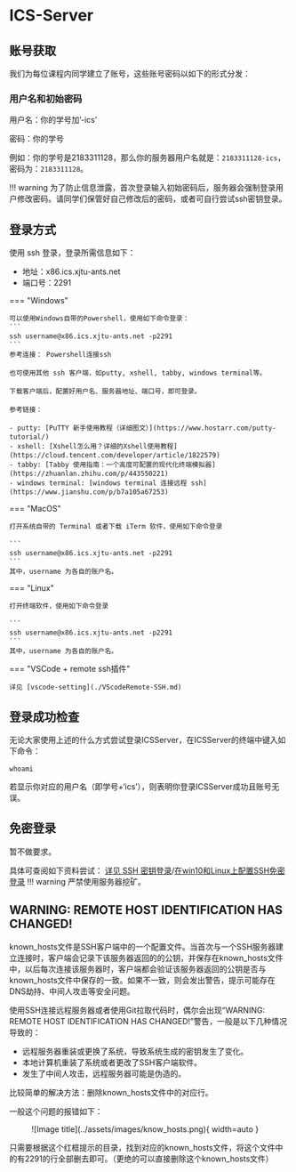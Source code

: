 # ICS-Server

## 账号获取
我们为每位课程内同学建立了账号，这些账号密码以如下的形式分发：

### 用户名和初始密码
用户名：你的学号加’-ics’

密码：你的学号

例如：你的学号是2183311128，那么你的服务器用户名就是：`2183311128-ics`，密码为：`2183311128`。

!!! warning
    为了防止信息泄露，首次登录输入初始密码后，服务器会强制登录用户修改密码。请同学们保管好自己修改后的密码，或者可自行尝试ssh密钥登录。


## 登录方式
使用 ssh 登录，登录所需信息如下：

- 地址：x86.ics.xjtu-ants.net
- 端口号：2291


=== "Windows"

    可以使用Windows自带的Powershell，使用如下命令登录：
    ```
    ssh username@x86.ics.xjtu-ants.net -p2291
    ```
    参考连接： Powershell连接ssh

    也可使用其他 ssh 客户端，如putty, xshell, tabby, windows terminal等。

    下载客户端后，配置好用户名、服务器地址、端口号，即可登录。

    参考链接：

    - putty: [PuTTY 新手使用教程（详细图文）](https://www.hostarr.com/putty-tutorial/)
    - xshell: [Xshell怎么用？详细的Xshell使用教程](https://cloud.tencent.com/developer/article/1822579)
    - tabby: [Tabby 使用指南：一个高度可配置的现代化终端模拟器](https://zhuanlan.zhihu.com/p/443550221)
    - windows terminal: [windows terminal 连接远程 ssh](https://www.jianshu.com/p/b7a105a67253)

=== "MacOS"

    打开系统自带的 Terminal 或者下载 iTerm 软件，使用如下命令登录

    ```
    ssh username@x86.ics.xjtu-ants.net -p2291
    ```
    其中，username 为各自的账户名。

=== "Linux"

    打开终端软件，使用如下命令登录

    ```
    ssh username@x86.ics.xjtu-ants.net -p2291
    ```
    其中，username 为各自的账户名。

=== "VSCode + remote ssh插件"

    详见 [vscode-setting](./VScodeRemote-SSH.md)

## 登录成功检查
无论大家使用上述的什么方式尝试登录ICSServer，在ICSServer的终端中键入如下命令：
```
whoami
```

若显示你对应的用户名（即学号+‘ics’），则表明你登录ICSServer成功且账号无误。


## 免密登录

暂不做要求。

具体可查阅如下资料尝试：
[详见 SSH 密钥登录](https://wangdoc.com/ssh/key)/[在win10和Linux上配置SSH免密登录](https://blog.csdn.net/qq_40156289/article/details/120342781)
!!! warning
    严禁使用服务器挖矿。

## WARNING: REMOTE HOST IDENTIFICATION HAS CHANGED!
known_hosts文件是SSH客户端中的一个配置文件。当首次与一个SSH服务器建立连接时，客户端会记录下该服务器返回的的公钥，并保存在known_hosts文件中，以后每次连接该服务器时，客户端都会验证该服务器返回的公钥是否与known_hosts文件中保存的一致。如果不一致，则会发出警告，提示可能存在DNS劫持、中间人攻击等安全问题。

使用SSH连接远程服务器或者使用Git拉取代码时，偶尔会出现“WARNING: REMOTE HOST IDENTIFICATION HAS CHANGED!”警告，一般是以下几种情况导致的：

- 远程服务器重装或更换了系统，导致系统生成的密钥发生了变化。
- 本地计算机重装了系统或者更改了SSH客户端软件。
- 发生了中间人攻击，远程服务器可能是伪造的。

比较简单的解决方法：删除known_hosts文件中的对应行。

一般这个问题的报错如下：

<figure markdown="span">
  ![Image title](../assets/images/know_hosts.png){ width=auto }
</figure>

只需要根据这个红框提示的目录，找到对应的known_hosts文件，将这个文件中的有2291的行全部删去即可。（更绝的可以直接删除这个known_hosts文件）